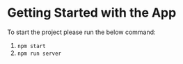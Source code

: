 # Getting Started with the App

To start the project please run the below command:
1. `npm start`
2. `npm run server`